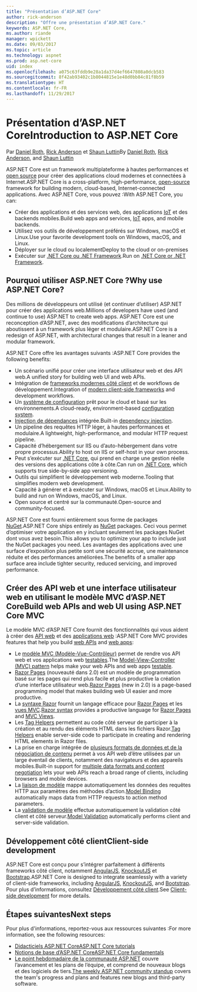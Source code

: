 ```yaml
---
title: "Présentation d’ASP.NET Core"
author: rick-anderson
description: "Offre une présentation d’ASP.NET Core."
keywords: ASP.NET Core,
ms.author: riande
manager: wpickett
ms.date: 09/03/2017
ms.topic: article
ms.technology: aspnet
ms.prod: asp.net-core
uid: index
ms.openlocfilehash: a075c63fddb9e28a1da37d4ef6647808a0dcb583
ms.sourcegitcommit: 8f42ab93402c1b8044815e1e48d0bb84c81f8b59
ms.translationtype: HT
ms.contentlocale: fr-FR
ms.lasthandoff: 11/29/2017
---
```

# <a name="introduction-to-aspnet-core"></a><span data-ttu-id="a7b44-104">Présentation d’ASP.NET Core</span><span class="sxs-lookup"><span data-stu-id="a7b44-104">Introduction to ASP.NET Core</span></span>

<span data-ttu-id="a7b44-105">Par [Daniel Roth](https://github.com/danroth27), [Rick Anderson](https://twitter.com/RickAndMSFT) et [Shaun Luttin](https://twitter.com/dicshaunary)</span><span class="sxs-lookup"><span data-stu-id="a7b44-105">By [Daniel Roth](https://github.com/danroth27), [Rick Anderson](https://twitter.com/RickAndMSFT), and [Shaun Luttin](https://twitter.com/dicshaunary)</span></span>

<span data-ttu-id="a7b44-106">ASP.NET Core est un framework multiplateforme à hautes performances et [open source](https://github.com/aspnet/home) pour créer des applications cloud modernes et connectées à Internet.</span><span class="sxs-lookup"><span data-stu-id="a7b44-106">ASP.NET Core is a cross-platform, high-performance, [open-source](https://github.com/aspnet/home) framework for building modern, cloud-based, Internet-connected applications.</span></span> <span data-ttu-id="a7b44-107">Avec ASP.NET Core, vous pouvez :</span><span class="sxs-lookup"><span data-stu-id="a7b44-107">With ASP.NET Core, you can:</span></span>

* <span data-ttu-id="a7b44-108">Créer des applications et des services web, des applications [IoT](https://www.microsoft.com/en-us/internet-of-things/) et des backends mobiles.</span><span class="sxs-lookup"><span data-stu-id="a7b44-108">Build web apps and services, [IoT](https://www.microsoft.com/en-us/internet-of-things/) apps, and mobile backends.</span></span>
* <span data-ttu-id="a7b44-109">Utilisez vos outils de développement préférés sur Windows, macOS et Linux.</span><span class="sxs-lookup"><span data-stu-id="a7b44-109">Use your favorite development tools on Windows, macOS, and Linux.</span></span>
* <span data-ttu-id="a7b44-110">Déployer sur le cloud ou localement</span><span class="sxs-lookup"><span data-stu-id="a7b44-110">Deploy to the cloud or on-premises</span></span>
* <span data-ttu-id="a7b44-111">Exécuter sur [.NET Core ou .NET Framework](https://docs.microsoft.com/dotnet/articles/standard/choosing-core-framework-server).</span><span class="sxs-lookup"><span data-stu-id="a7b44-111">Run on [.NET Core or .NET Framework](https://docs.microsoft.com/dotnet/articles/standard/choosing-core-framework-server).</span></span>

## <a name="why-use-aspnet-core"></a><span data-ttu-id="a7b44-112">Pourquoi utiliser ASP.NET Core ?</span><span class="sxs-lookup"><span data-stu-id="a7b44-112">Why use ASP.NET Core?</span></span>

<span data-ttu-id="a7b44-113">Des millions de développeurs ont utilisé (et continuer d’utiliser) ASP.NET pour créer des applications web.</span><span class="sxs-lookup"><span data-stu-id="a7b44-113">Millions of developers have used (and continue to use) ASP.NET to create web apps.</span></span> <span data-ttu-id="a7b44-114">ASP.NET Core est une reconception d’ASP.NET, avec des modifications d’architecture qui aboutissent à un framework plus léger et modulaire.</span><span class="sxs-lookup"><span data-stu-id="a7b44-114">ASP.NET Core is a redesign of ASP.NET, with architectural changes that result in a leaner and modular framework.</span></span>

<span data-ttu-id="a7b44-115">ASP.NET Core offre les avantages suivants :</span><span class="sxs-lookup"><span data-stu-id="a7b44-115">ASP.NET Core provides the following benefits:</span></span>

* <span data-ttu-id="a7b44-116">Un scénario unifié pour créer une interface utilisateur web et des API web.</span><span class="sxs-lookup"><span data-stu-id="a7b44-116">A unified story for building web UI and web APIs.</span></span>
* <span data-ttu-id="a7b44-117">Intégration de [frameworks modernes côté client](xref:client-side/index) et de workflows de développement.</span><span class="sxs-lookup"><span data-stu-id="a7b44-117">Integration of [modern client-side frameworks](xref:client-side/index) and development workflows.</span></span>
* <span data-ttu-id="a7b44-118">Un [système de configuration](xref:fundamentals/configuration/index) prêt pour le cloud et basé sur les environnements.</span><span class="sxs-lookup"><span data-stu-id="a7b44-118">A cloud-ready, environment-based [configuration system](xref:fundamentals/configuration/index).</span></span>
* <span data-ttu-id="a7b44-119">[Injection de dépendances](xref:fundamentals/dependency-injection) intégrée.</span><span class="sxs-lookup"><span data-stu-id="a7b44-119">Built-in [dependency injection](xref:fundamentals/dependency-injection).</span></span>
* <span data-ttu-id="a7b44-120">Un pipeline des requêtes HTTP léger, à hautes performances et modulaire.</span><span class="sxs-lookup"><span data-stu-id="a7b44-120">A lightweight, high-performance, and modular HTTP request pipeline.</span></span>
* <span data-ttu-id="a7b44-121">Capacité d’hébergement sur IIS ou d’auto-hébergement dans votre propre processus.</span><span class="sxs-lookup"><span data-stu-id="a7b44-121">Ability to host on IIS or self-host in your own process.</span></span>
* <span data-ttu-id="a7b44-122">Peut s’exécuter sur [.NET Core](https://docs.microsoft.com/dotnet/articles/standard/choosing-core-framework-server), qui prend en charge une gestion réelle des versions des applications côte à côte.</span><span class="sxs-lookup"><span data-stu-id="a7b44-122">Can run on [.NET Core](https://docs.microsoft.com/dotnet/articles/standard/choosing-core-framework-server), which supports true side-by-side app versioning.</span></span>
* <span data-ttu-id="a7b44-123">Outils qui simplifient le développement web moderne.</span><span class="sxs-lookup"><span data-stu-id="a7b44-123">Tooling that simplifies modern web development.</span></span>
* <span data-ttu-id="a7b44-124">Capacité à générer et à exécuter sur Windows, macOS et Linux.</span><span class="sxs-lookup"><span data-stu-id="a7b44-124">Ability to build and run on Windows, macOS, and Linux.</span></span>
* <span data-ttu-id="a7b44-125">Open source et centré sur la communauté.</span><span class="sxs-lookup"><span data-stu-id="a7b44-125">Open-source and community-focused.</span></span>

<span data-ttu-id="a7b44-126">ASP.NET Core est fourni entièrement sous forme de packages [NuGet](https://www.nuget.org/).</span><span class="sxs-lookup"><span data-stu-id="a7b44-126">ASP.NET Core ships entirely as [NuGet](https://www.nuget.org/) packages.</span></span> <span data-ttu-id="a7b44-127">Ceci vous permet d’optimiser votre application en y incluant seulement les packages NuGet dont vous avez besoin.</span><span class="sxs-lookup"><span data-stu-id="a7b44-127">This allows you to optimize your app to include just the NuGet packages you need.</span></span> <span data-ttu-id="a7b44-128">Les avantages des applications avec une surface d’exposition plus petite sont une sécurité accrue, une maintenance réduite et des performances améliorées.</span><span class="sxs-lookup"><span data-stu-id="a7b44-128">The benefits of a smaller app surface area include tighter security, reduced servicing, and improved performance.</span></span>

## <a name="build-web-apis-and-web-ui-using-aspnet-core-mvc"></a><span data-ttu-id="a7b44-129">Créer des API web et une interface utilisateur web en utilisant le modèle MVC d’ASP.NET Core</span><span class="sxs-lookup"><span data-stu-id="a7b44-129">Build web APIs and web UI using ASP.NET Core MVC</span></span>

<span data-ttu-id="a7b44-130">Le modèle MVC d’ASP.NET Core fournit des fonctionnalités qui vous aident à créer des [API web](xref:tutorials/index#building-web-apis) et des [applications web](xref:tutorials/index#building-web-applications) :</span><span class="sxs-lookup"><span data-stu-id="a7b44-130">ASP.NET Core MVC provides features that help you build [web APIs](xref:tutorials/index#building-web-apis) and [web apps](xref:tutorials/index#building-web-applications):</span></span>

* <span data-ttu-id="a7b44-131">Le [modèle MVC (Modèle-Vue-Contrôleur)](xref:mvc/overview) permet de rendre vos API web et vos applications web [testables](testing/index.md).</span><span class="sxs-lookup"><span data-stu-id="a7b44-131">The [Model-View-Controller (MVC) pattern](xref:mvc/overview) helps make your web APIs and web apps [testable](testing/index.md).</span></span>
* <span data-ttu-id="a7b44-132">[Razor Pages](xref:mvc/razor-pages/index) (nouveauté dans 2.0) est un modèle de programmation basé sur les pages qui rend plus facile et plus productive la création d’une interface utilisateur web.</span><span class="sxs-lookup"><span data-stu-id="a7b44-132">[Razor Pages](xref:mvc/razor-pages/index) (new in 2.0) is a page-based programming model that makes building web UI easier and more productive.</span></span>
* <span data-ttu-id="a7b44-133">La [syntaxe Razor](xref:mvc/views/razor) fournit un langage efficace pour [Razor Pages](xref:mvc/razor-pages/index) et les [vues MVC](xref:mvc/views/overview).</span><span class="sxs-lookup"><span data-stu-id="a7b44-133">[Razor syntax](xref:mvc/views/razor) provides a productive language for [Razor Pages](xref:mvc/razor-pages/index) and [MVC Views](xref:mvc/views/overview).</span></span>
* <span data-ttu-id="a7b44-134">Les [Tag Helpers](xref:mvc/views/tag-helpers/intro) permettent au code côté serveur de participer à la création et au rendu des éléments HTML dans les fichiers Razor.</span><span class="sxs-lookup"><span data-stu-id="a7b44-134">[Tag Helpers](xref:mvc/views/tag-helpers/intro) enable server-side code to participate in creating and rendering HTML elements in Razor files.</span></span>
* <span data-ttu-id="a7b44-135">La prise en charge intégrée de [plusieurs formats de données et de la négociation de contenu](mvc/models/formatting.md) permet à vos API web d’être utilisées par un large éventail de clients, notamment des navigateurs et des appareils mobiles.</span><span class="sxs-lookup"><span data-stu-id="a7b44-135">Built-in support for [multiple data formats and content negotiation](mvc/models/formatting.md) lets your web APIs reach a broad range of clients, including browsers and mobile devices.</span></span>
* <span data-ttu-id="a7b44-136">La [liaison de modèle](xref:mvc/models/model-binding) mappe automatiquement les données des requêtes HTTP aux paramètres des méthodes d’action.</span><span class="sxs-lookup"><span data-stu-id="a7b44-136">[Model Binding](xref:mvc/models/model-binding) automatically maps data from HTTP requests to action method parameters.</span></span>
* <span data-ttu-id="a7b44-137">La [validation de modèle](xref:mvc/models/validation) effectue automatiquement la validation côté client et côté serveur.</span><span class="sxs-lookup"><span data-stu-id="a7b44-137">[Model Validation](xref:mvc/models/validation) automatically performs client and server-side validation.</span></span>

## <a name="client-side-development"></a><span data-ttu-id="a7b44-138">Développement côté client</span><span class="sxs-lookup"><span data-stu-id="a7b44-138">Client-side development</span></span>

<span data-ttu-id="a7b44-139">ASP.NET Core est conçu pour s’intégrer parfaitement à différents frameworks côté client, notamment [AngularJS](xref:client-side/angular), [KnockoutJS](xref:client-side/knockout) et [Bootstrap](xref:client-side/bootstrap).</span><span class="sxs-lookup"><span data-stu-id="a7b44-139">ASP.NET Core is designed to integrate seamlessly with a variety of client-side frameworks, including [AngularJS](xref:client-side/angular), [KnockoutJS](xref:client-side/knockout), and [Bootstrap](xref:client-side/bootstrap).</span></span> <span data-ttu-id="a7b44-140">Pour plus d’informations, consultez [Développement côté client](client-side/index.md).</span><span class="sxs-lookup"><span data-stu-id="a7b44-140">See [Client-side development](client-side/index.md) for more details.</span></span>

## <a name="next-steps"></a><span data-ttu-id="a7b44-141">Étapes suivantes</span><span class="sxs-lookup"><span data-stu-id="a7b44-141">Next steps</span></span>

<span data-ttu-id="a7b44-142">Pour plus d'informations, reportez-vous aux ressources suivantes :</span><span class="sxs-lookup"><span data-stu-id="a7b44-142">For more information, see the following resources:</span></span>

* [<span data-ttu-id="a7b44-143">Didacticiels ASP.NET Core</span><span class="sxs-lookup"><span data-stu-id="a7b44-143">ASP.NET Core tutorials</span></span>](xref:tutorials/index)
* [<span data-ttu-id="a7b44-144">Notions de base d’ASP.NET Core</span><span class="sxs-lookup"><span data-stu-id="a7b44-144">ASP.NET Core fundamentals</span></span>](xref:fundamentals/index)
* <span data-ttu-id="a7b44-145">[Le point hebdomadaire de la communauté ASP.NET](https://live.asp.net/) couvre l’avancement et les plans de l’équipe, et comprend de nouveaux blogs et des logiciels de tiers.</span><span class="sxs-lookup"><span data-stu-id="a7b44-145">[The weekly ASP.NET community standup](https://live.asp.net/) covers the team's progress and plans and features new blogs and third-party software.</span></span>
